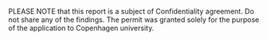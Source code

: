 PLEASE NOTE that this report is a subject of Confidentiality agreement. Do not share any of the findings. 
The permit was granted solely for the purpose of the application to Copenhagen university.

